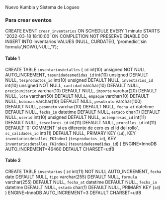 Nuevo Kumbia y Sistema de Logueo
### Para crear eventos
CREATE EVENT `crear_inventarios` 
ON SCHEDULE EVERY 1 minute STARTS '2022-03-18 18:10:00'
ON COMPLETION NOT PRESERVE ENABLE 
DO INSERT INTO inventarios VALUES (NULL, CURDATE(), 'promedio','sin formula',NOW(),NULL,'1');

#### Table 1
CREATE TABLE `inventariosdetalles` (
  `id` int(10) unsigned NOT NULL AUTO_INCREMENT,
  `tesunidadesmedidas_id` int(10) unsigned DEFAULT NULL,
  `tesproductos_id` int(10) unsigned DEFAULT NULL,
  `investarios_id` int(10) unsigned NOT NULL,
  `cantidad` varchar(10) DEFAULT NULL,
  `preciounitario` varchar(10) DEFAULT NULL,
  `importe` varchar(20) DEFAULT NULL,
  `lote` varchar(50) DEFAULT NULL,
  `empaque` varchar(10) DEFAULT NULL,
  `bobinas` varchar(10) DEFAULT NULL,
  `pesobruto` varchar(100) DEFAULT NULL,
  `pesoneto` varchar(10) DEFAULT NULL,
  `fecha_at` datetime DEFAULT NULL,
  `fecha_in` datetime DEFAULT NULL,
  `estado` char(1) DEFAULT NULL,
  `userid` int(10) unsigned DEFAULT NULL,
  `aclempresas_id` int(11) DEFAULT NULL,
  `tescolores_id` int(11) DEFAULT NULL,
  `prorollos_id` int(11) DEFAULT '0' COMMENT 'si es diferente de cero es el id del rollo',
  `sc_calidades_id` int(11) DEFAULT NULL,
  PRIMARY KEY (`id`),
  KEY `inventariosdetalles_FKIndex1` (`tesproductos_id`),
  KEY `inventariosdetalles_FKIndex2` (`tesunidadesmedidas_id`)
) ENGINE=InnoDB AUTO_INCREMENT=46460 DEFAULT CHARSET=utf8

#### Table 2
CREATE TABLE `inventarios` (
  `id` int(11) NOT NULL AUTO_INCREMENT,
  `fecha` date DEFAULT NULL,
  `tipo` varchar(255) DEFAULT NULL,
  `formula` varchar(255) DEFAULT NULL,
  `fecha_at` datetime DEFAULT NULL,
  `fecha_in` datetime DEFAULT NULL,
  `estado` char(1) DEFAULT NULL,
  PRIMARY KEY (`id`)
) ENGINE=InnoDB AUTO_INCREMENT=3 DEFAULT CHARSET=utf8